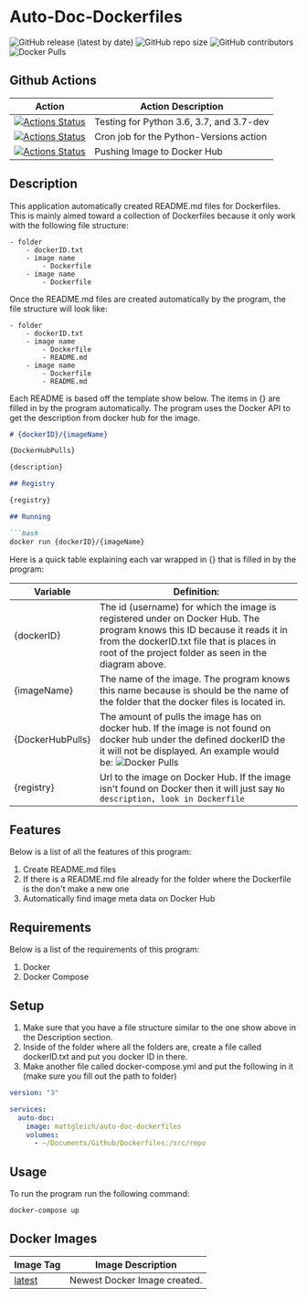 # Auto-Doc-Dockerfiles

![GitHub release (latest by date)](https://img.shields.io/github/v/release/Matt-Gleich/Auto-Doc-Dockerfiles) ![GitHub repo size](https://img.shields.io/github/repo-size/Matt-Gleich/Auto-Doc-Dockerfiles) ![GitHub contributors](https://img.shields.io/github/contributors/Matt-Gleich/Auto-Doc-Dockerfiles) ![Docker Pulls](https://img.shields.io/docker/pulls/mattgleich/auto-doc-dockerfiles)

## Github Actions

| Action                                                                                                                                                                                      | Action Description                       |
|---------------------------------------------------------------------------------------------------------------------------------------------------------------------------------------------|------------------------------------------|
| [![Actions Status](https://github.com/Matt-Gleich/Auto-Doc-Dockerfiles/workflows/Python-Versions/badge.svg)](https://github.com/Matt-Gleich/Auto-Doc-Dockerfiles/actions) | Testing for Python 3.6, 3.7, and 3.7-dev |
| [![Actions Status](https://github.com/Matt-Gleich/Auto-Doc-Dockerfiles/workflows/Python-Cron/badge.svg)](https://github.com/Matt-Gleich/Auto-Doc-Dockerfiles/actions)     | Cron job for the Python-Versions action  |
| [![Actions Status](https://github.com/Matt-Gleich/Auto-Doc-Dockerfiles/workflows/Docker-Hub/badge.svg)](https://github.com/Matt-Gleich/Auto-Doc-Dockerfiles/actions)      | Pushing Image to Docker Hub              |

## Description

This application automatically created README.md files for Dockerfiles. This is mainly aimed toward a collection of Dockerfiles because it only work with the following file structure:

```
- folder
    - dockerID.txt
    - image name
        - Dockerfile
    - image name
        - Dockerfile
```

Once the README.md files are created automatically by the program, the file structure will look like:

```
- folder
    - dockerID.txt
    - image name
        - Dockerfile
        - README.md
    - image name
        - Dockerfile
        - README.md
```

Each README is based off the template show below. The items in {} are filled in by the program automatically. The program uses the Docker API to get the description from docker hub for the image.

```markdown
# {dockerID}/{imageName}

{DockerHubPulls}

{description}

## Registry

{registry}

## Running

```bash
docker run {dockerID}/{imageName}
```

Here is a quick table explaining each var wrapped in {} that is filled in by the program:

| Variable         | Definition:                                                                                                                                                                                                                                                 |
|------------------|-------------------------------------------------------------------------------------------------------------------------------------------------------------------------------------------------------------------------------------------------------------|
| {dockerID}       | The id (username) for which the image is registered under on Docker Hub. The program knows this ID because it reads it in from the dockerID.txt file that is places in root of the project folder as seen in the diagram above.                             |
| {imageName}      | The name of the image. The program knows this name because is should be the name of the folder that the docker files is located in.                                                                                                                         |
| {DockerHubPulls} | The amount of pulls the image has on docker hub. If the image is not found on docker hub under the defined dockerID the it will not be displayed. An example would be: ![Docker Pulls](https://img.shields.io/docker/pulls/mattgleich/auto-doc-dockerfiles) |
| {registry}       | Url to the image on Docker Hub. If the image isn't found on Docker then it will just say `No description, look in Dockerfile`                                                                                                                               |

## Features

Below is a list of all the features of this program:

1. Create README.md files
2. If there is a README.md file already for the folder where the Dockerfile is the don't make a new one
2. Automatically find image meta data on Docker Hub

## Requirements

Below is a list of the requirements of this program:

1. Docker
2. Docker Compose

## Setup

1. Make sure that you have a file structure similar to the one show above in the Description section.
2. Inside of the folder where all the folders are, create a file called dockerID.txt and put you docker ID in there.
3. Make another file called docker-compose.yml and put the following in it (make sure you fill out the path to folder)

```yml
version: "3"

services:
  auto-doc:
    image: mattgleich/auto-doc-dockerfiles
    volumes: 
      - ~/Documents/Github/Dockerfiles:/src/repo
```

## Usage

To run the program run the following command:

```bash
docker-compose up
```

## Docker Images

| Image Tag                                                                                         | Image Description                                  |
|---------------------------------------------------------------------------------------------------|----------------------------------------------------|
| [latest](https://cloud.docker.com/u/mattgleich/repository/docker/mattgleich/auto-doc-dockerfiles/general) | Newest Docker Image created. |
